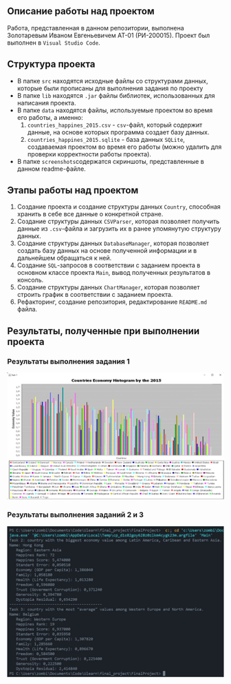 ## Описание работы над проектом
Работа, представленная в данном репозитории, выполнена Золотаревым Иваном Евгеньевичем АТ-01 (РИ-200015).
Проект был выполнен в `Visual Studio Code`.
## Структура проекта
 - В папке `src` находятся исходные файлы со структурами данных, которые были прописаны для выполнения задания по проекту
 - В папке `lib` находятся `.jar` файлы библиотек, использованных для написания проекта.
 - В папке `data` находятся файлы, используемые проектом во время его работы, а именно:
    1. `countries_happines_2015.csv` - `csv`-файл, который содержит данные, на основе которых программа создает базу данных.
    2. `countries_happines_2015.sqlite` - база данных `SQLite`, создаваемая проектом во время его работы (можно удалить для проверки корректности работы проекта).
 - В папке `screenshots`содержатся скриншоты, представленные в данном readme-файле.
 ## Этапы работы над проектом
 1. Создание проекта и создание структуры данных `Country`, способная хранить в себе все данные о конкретной стране.
 2. Создание структуры данных `CSVParser`, которая позволяет получить данные из `.csv`-файла и загрузить их в ранее упомянутую структуру данных.
 3. Создание структуры данных `DatabaseManager`, которая позволяет создать базу данных на основе полученной информации и в дальнейшем обращаться к ней.
 4. Создание `SQL`-запросов в соответствии с заданием проекта в основном классе проекта `Main`, вывод полученных результатов в консоль.
 5. Создание структуры данных `ChartManager`, которая позволяет строить график в соответствии с заданием проекта.
 6. Рефакторинг, создание репозитория, редактирование `README.md` файла.
 ## Результаты, полученные при выполнении проекта
 ### Результаты выполнения задания 1
 ![alt text](screenshots/task1_result.jpg "Результаты, полученные при выполнении задания 1")
 ### Результаты выполнения заданий 2 и 3
 ![alt text](screenshots/task2and3_result.jpg "Результаты, полученные при выполнении заданий 2 и 3")
